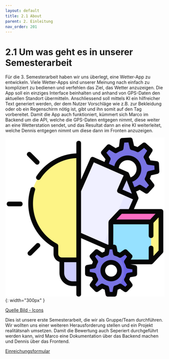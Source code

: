 ```yaml
---
layout: default
title: 2.1 About
parent: 2. Einleitung
nav_order: 201
---
```


# 2.1 Um was geht es in unserer Semesterarbeit

Für die 3. Semesterarbeit haben wir uns überlegt, eine Wetter-App zu entwickeln. Viele Wetter-Apps sind unserer Meinung nach einfach zu kompliziert zu bedienen und verfehlen das Ziel, das Wetter anzuzeigen. Die App soll ein einziges Interface beinhalten und anhand von GPS-Daten den aktuellen Standort übermitteln. Anschliessend soll mittels KI ein hilfreicher Text generiert werden, der dem Nutzer Vorschläge wie z.B. zur Bekleidung oder ob ein Regenschirm nötig ist, gibt und ihn somit auf den Tag vorbereitet. Damit die App auch funktioniert, kümmert sich Marco im Backend um die API, welche die GPS-Daten entgegen nimmt, diese weiter an eine Wetterstation sendet, und das Resultat dann an eine KI weiterleitet, welche Dennis entgegen nimmt um diese dann im Fronten anzuzeigen.

![Idea](../ressources/icons/idea.png){: width="300px" }

[Quelle Bild - Icons](../anhang/600-quellen.html#64-icons)

Dies ist unsere erste Semesterarbeit, die wir als Gruppe/Team durchführen. Wir wollten uns einer weiteren Herausforderung stellen und ein Projekt realitätsnah umsetzen.
Damit die Bewertung auch Seperiert durchgeführt werden kann, wird Marco eine Dokumentation über das Backend machen und Dennis über das Frontend.

[Einreichungsformular](../ITCNE23_Semesterarbeit_3_Einreichungsformular.pdf)
